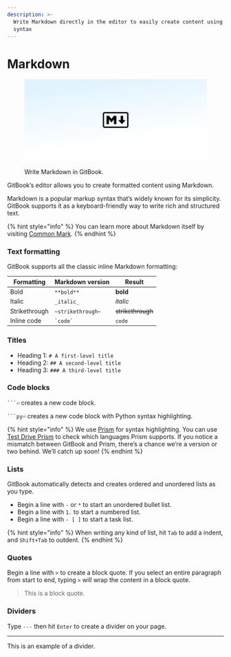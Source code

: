 ```yaml
---
description: >-
  Write Markdown directly in the editor to easily create content using common
  syntax
---
```


# Markdown

<figure><img src="../../.gitbook/assets/creating-content-markdown.svg" alt=""><figcaption><p>Write Markdown in GitBook.</p></figcaption></figure>

GitBook’s editor allows you to create formatted content using Markdown.

Markdown is a popular markup syntax that’s widely known for its simplicity. GitBook supports it as a keyboard-friendly way to write rich and structured text.

{% hint style="info" %}
You can learn more about Markdown itself by visiting [Common Mark](https://commonmark.org/help/).
{% endhint %}

### Text formatting <a href="#text-formatting" id="text-formatting"></a>

GitBook supports all the classic inline Markdown formatting:

| Formatting    | Markdown version  | Result            |
| ------------- | ----------------- | ----------------- |
| Bold          | `**bold**`        | **bold**          |
| Italic        | `_italic_`        | _italic_          |
| Strikethrough | `~strikethrough~` | ~~strikethrough~~ |
| Inline code   | `` `code` ``      | `code`            |

### Titles

* Heading 1: `# A first-level title`
* Heading 2: `## A second-level title`
* Heading 3: `### A third-level title`

### Code blocks

` ```⏎ ` creates a new code block.

` ```py⏎ ` creates a new code block with Python syntax highlighting.

{% hint style="info" %}
We use [Prism](https://github.com/PrismJS/prism) for syntax highlighting. You can use [Test Drive Prism](https://prismjs.com/test.html#language=markup) to check which languages Prism supports. If you notice a mismatch between GitBook and Prism, there’s a chance we’re a version or two behind. We’ll catch up soon!
{% endhint %}

### Lists

GitBook automatically detects and creates ordered and unordered lists as you type.

* Begin a line with `-` or `*` to start an unordered bullet list.
* Begin a line with `1.` to start a numbered list.&#x20;
* Begin a line with `- [ ]` to start a task list.

{% hint style="info" %}
When writing any kind of list, hit `Tab` to add a indent, and `Shift+Tab` to outdent.
{% endhint %}

### Quotes

Begin a line with `>` to create a block quote. If you select an entire paragraph from start to end, typing `>` will wrap the content in a block quote.

> This is a block quote.

### Dividers

Type `---` then hit `Enter` to create a divider on your page.&#x20;

***

This is an example of a divider.
